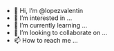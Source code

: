 - 👋 Hi, I’m @lopezvalentin
- 👀 I’m interested in ...
- 🌱 I’m currently learning ...
- 💞️ I’m looking to collaborate on ...
- 📫 How to reach me ...

<!---
lopezvalentin/lopezvalentin is a ✨ special ✨ repository because its `README.md` (this file) appears on your GitHub profile.
You can click the Preview link to take a look at your changes.
--->
